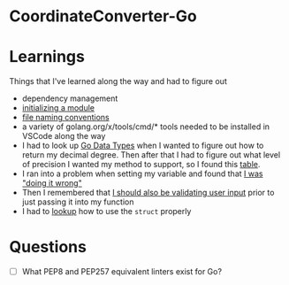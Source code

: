 # CoordinateConverter-Go

# Learnings
Things that I've learned along the way and had to figure out

- dependency management
- [initializing a module](https://go.dev/doc/modules/managing-dependencies#naming_module)
- [file naming conventions](https://medium.com/@kdnotes/golang-naming-rules-and-conventions-8efeecd23b68)
- a variety of golang.org/x/tools/cmd/* tools needed to be installed in VSCode along the way
- I had to look up [Go Data Types](https://www.tutorialspoint.com/go/go_data_types.htm) when I wanted to figure out how to return my decimal degree. Then after that I had to figure out what level of precision I wanted my method to support, so I found this [table](http://mysql.rjweb.org/doc.php/latlng).
- I ran into a problem when setting my variable and found that [I was "doing it wrong"](https://deepsource.io/gh/tsenart/vegeta/issue/SCC-S1021/occurrences)
- Then I remembered that [I should also be validating user input](https://medium.com/@apzuk3/input-validation-in-golang-bc24cdec1835) prior to just passing it into my function
- I had to [lookup](https://gobyexample.com/structs) how to use the `struct` properly 


# Questions
- [ ] What PEP8 and PEP257 equivalent linters exist for Go?